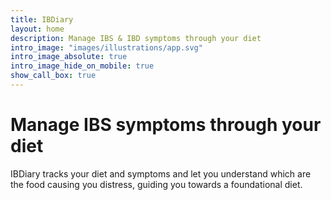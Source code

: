```yaml
---
title: IBDiary
layout: home
description: Manage IBS & IBD symptoms through your diet
intro_image: "images/illustrations/app.svg"
intro_image_absolute: true
intro_image_hide_on_mobile: true
show_call_box: true
---
```


# Manage IBS symptoms through your diet

IBDiary tracks your diet and symptoms and let you understand which are the food causing you distress, guiding you towards a foundational diet.
